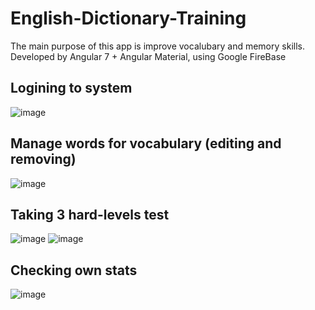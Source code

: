 # English-Dictionary-Training 

The main purpose of this app is improve vocalubary and memory skills.
Developed by Angular 7 + Angular Material, using Google FireBase

## Logining to system
![image](https://user-images.githubusercontent.com/29919352/66396810-38b8e480-e9e3-11e9-9a38-a0c784452345.png)

## Manage words for vocabulary (editing and removing)
![image](https://user-images.githubusercontent.com/29919352/66396884-5b4afd80-e9e3-11e9-9065-498dd31a1663.png)

## Taking 3 hard-levels test
![image](https://user-images.githubusercontent.com/29919352/66397248-107db580-e9e4-11e9-90cc-41500fcbb7a7.png)
![image](https://user-images.githubusercontent.com/29919352/66397356-4e7ad980-e9e4-11e9-9e27-59b8bf536b99.png)

## Checking own stats

![image](https://user-images.githubusercontent.com/29919352/66397300-28553980-e9e4-11e9-9711-986b13082e5a.png)
